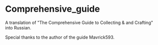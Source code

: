 # Comprehensive_guide
A translation of "The Comprehensive Guide to Collecting &amp; and Crafting" into Russian.

Special thanks to the author of the guide Mavrick593.
